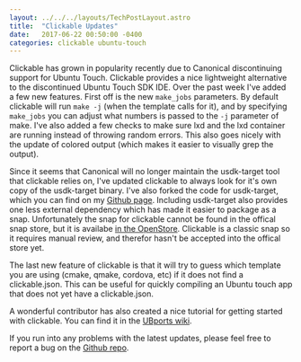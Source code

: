 ```yaml
---
layout: ../../../layouts/TechPostLayout.astro
title:  "Clickable Updates"
date:   2017-06-22 00:50:00 -0400
categories: clickable ubuntu-touch
---
```


Clickable has grown in popularity recently due to Canonical discontinuing support
for Ubuntu Touch. Clickable provides a nice lightweight alternative to the
discontinued Ubuntu Touch SDK IDE. Over the past week I've added a few new
features. First off is the new `make_jobs` parameters. By default clickable
will run `make -j` (when the template calls for it), and by specifying `make_jobs`
you can adjust what numbers is passed to the `-j` parameter of make. I've also
added a few checks to make sure lxd and the lxd container are running instead
of throwing random errors. This also goes nicely with the update of colored
output (which makes it easier to visually grep the output).

Since it seems that Canonical will no longer maintain the usdk-target tool that
clickable relies on, I've updated clickable to always look for it's own copy
of the usdk-target binary. I've also forked the code for usdk-target, which you
can find on my [Github page](https://github.com/bhdouglass/usdk-tools).
Including usdk-target also provides one less external dependency which has made
it easier to package as a snap. Unfortunately the snap for clickable cannot be
found in the offical snap store, but it is availabe
[in the OpenStore](https://open.uappexplorer.com/snap/clickable). Clickable is a
classic snap so it requires manual review, and therefor hasn't be accepted into
the offical store yet.

The last new feature of clickable is that it will try to guess which template
you are using (cmake, qmake, cordova, etc) if it does not find a clickable.json.
This can be useful for quickly compiling an Ubuntu touch app that does not yet
have a clickable.json.

A wonderful contributor has also created a nice tutorial for getting started
with clickable. You can find it in the
[UBports wiki](https://wiki.ubports.com/wiki/Set-up-an-app-development-environment).

If you run into any problems with the latest updates, please feel free to report
a bug on the [Github repo](https://github.com/bhdouglass/clickable).
